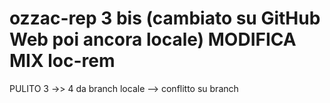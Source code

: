 # ozzac-rep 3 bis (cambiato su GitHub Web poi ancora locale) MODIFICA MIX loc-rem

PULITO 3  ->> 4 da branch locale --> conflitto su branch

